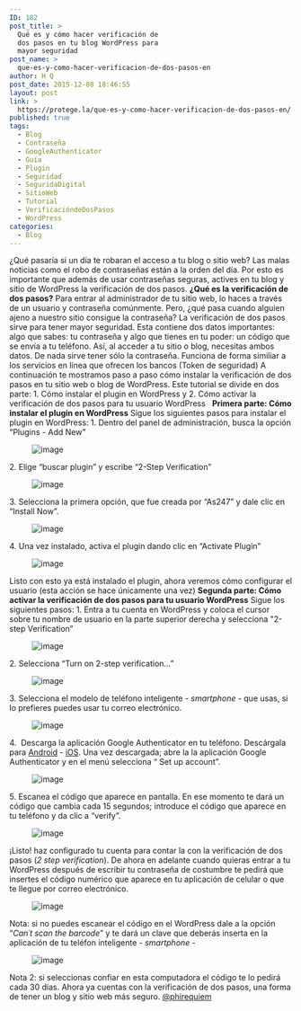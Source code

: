 ```yaml
---
ID: 182
post_title: >
  Qué es y cómo hacer verificación de
  dos pasos en tu blog WordPress para
  mayor seguridad
post_name: >
  que-es-y-como-hacer-verificacion-de-dos-pasos-en
author: H Q
post_date: 2015-12-08 18:46:55
layout: post
link: >
  https://protege.la/que-es-y-como-hacer-verificacion-de-dos-pasos-en/
published: true
tags:
  - Blog
  - Contraseña
  - GoogleAuthenticator
  - Guía
  - Plugin
  - Seguridad
  - SeguridaDigital
  - SitioWeb
  - Tutorial
  - VerificacióndeDosPasos
  - WordPress
categories:
  - Blog
---
```

¿Qué pasaría si un día te robaran el acceso a tu blog o sitio web? Las malas noticias como el robo de contraseñas están a la orden del día. Por esto es importante que además de usar contraseñas seguras, actives en tu blog y sitio de WordPress la verificación de dos pasos. **¿Qué es la verificación de dos pasos?** Para entrar al administrador de tu sitio web, lo haces a través de un usuario y contraseña comúnmente. Pero, ¿qué pasa cuando alguien ajeno a nuestro sitio consigue la contraseña? La verificación de dos pasos sirve para tener mayor seguridad. Esta contiene dos datos importantes: algo que sabes: tu contraseña y algo que tienes en tu poder: un código que se envía a tu teléfono. Así, al acceder a tu sitio o blog, necesitas ambos datos. De nada sirve tener sólo la contraseña. Funciona de forma similiar a los servicios en línea que ofrecen los bancos (Token de seguridad) A continuación te mostramos paso a paso cómo instalar la verificación de dos pasos en tu sitio web o blog de WordPress. Este tutorial se divide en dos parte: 1. Cómo instalar el plugin en WordPress y 2. Cómo activar la verificación de dos pasos para tu usuario WordPress   **Primera parte: Cómo instalar el plugin en WordPress** Sigue los siguientes pasos para instalar el plugin en WordPress: 1. Dentro del panel de administración, busca la opción “Plugins - Add New” <figure class="tmblr-full">![image][1]</figure> 2. Elige “buscar plugin” y escribe “2-Step Verification” <figure class="tmblr-full">![image][2]</figure> 3. Selecciona la primera opción, que fue creada por “As247” y dale clic en “Install Now”. <figure class="tmblr-full">![image][3]</figure> 4. Una vez instalado, activa el plugin dando clic en “Activate Plugin” <figure class="tmblr-full">![image][4]</figure> Listo con esto ya está instalado el plugin, ahora veremos cómo configurar el usuario (esta acción se hace únicamente una vez) **Segunda parte: Cómo activar la verificación de dos pasos para tu usuario WordPress** Sigue los siguientes pasos: 1. Entra a tu cuenta en WordPress y coloca el cursor sobre tu nombre de usuario en la parte superior derecha y selecciona "2-step Verification” <figure class="tmblr-full">![image][5]</figure> 2. Selecciona “Turn on 2-step verification…” <figure class="tmblr-full">![image][6]</figure> 3. Selecciona el modelo de teléfono inteligente - *smartphone* - que usas, si lo prefieres puedes usar tu correo electrónico. <figure class="tmblr-full">![image][7]</figure> 4.  Descarga la aplicación Google Authenticator en tu teléfono. Descárgala para <a href="https://play.google.com/store/apps/details?id=com.google.android.apps.authenticator2&hl=es" target="_blank" rel="noopener">Android</a> - <a href="https://itunes.apple.com/en/app/google-authenticator/id388497605?mt=8" target="_blank" rel="noopener">iOS</a>. Una vez descargada; abre la la aplicación Google Authenticator y en el menú selecciona “ Set up account”. <figure class="tmblr-full">![image][8]</figure> 5. Escanea el código que aparece en pantalla. En ese momento te dará un código que cambia cada 15 segundos; introduce el código que aparece en tu teléfono y da clic a “verify”. <figure class="tmblr-full">![image][9]</figure> ¡Listo! haz configurado tu cuenta para contar la con la verificación de dos pasos (*2 step verification*). De ahora en adelante cuando quieras entrar a tu WordPress después de escribir tu contraseña de costumbre te pedirá que insertes el código numérico que aparece en tu aplicación de celular o que te llegue por correo electrónico. <figure class="tmblr-full">![image][10]</figure> Nota: si no puedes escanear el código en el WordPress dale a la opción “*Can´t scan the barcode*” y te dará un clave que deberás inserta en la aplicación de tu teléfon inteligente - *smartphone* - <figure class="tmblr-full">![image][11]</figure> Nota 2: si seleccionas confiar en esta computadora el código te lo pedirá cada 30 días. Ahora ya cuentas con la verificación de dos pasos, una forma de tener un blog y sitio web más seguro. <a href="http://tmblr.co/mO3hcR4so7OdM6giuZ9zvrw" target="_blank" rel="noopener">@phirequiem</a>

 [1]: https://78.media.tumblr.com/abc12c588ca125cb68def0c0eb136391/tumblr_inline_nz1vdyGcK71rgohgc_540.gif
 [2]: https://78.media.tumblr.com/dee31e1af415b06c924818e20fd4a529/tumblr_inline_nz1vfalWa01rgohgc_540.gif
 [3]: https://78.media.tumblr.com/7439085847cdf2acc2da3350556717bb/tumblr_inline_nz1vgwcKno1rgohgc_540.gif
 [4]: https://78.media.tumblr.com/98042b2d6fb06c06f9b7f63413499d48/tumblr_inline_nz1vhxCQc81rgohgc_540.gif
 [5]: https://78.media.tumblr.com/b13ee200ae2eb972c71da8b33cb1ad47/tumblr_inline_nz1vluhQYo1rgohgc_540.gif
 [6]: https://78.media.tumblr.com/02c29e348c1340f5dd77d6e036b93ad2/tumblr_inline_nz1vrbV2lR1rgohgc_540.gif
 [7]: https://78.media.tumblr.com/9952447457eea91b2d02e86138f1dd0e/tumblr_inline_nz1vtbDSyH1rgohgc_540.gif
 [8]: https://78.media.tumblr.com/8d297697536fa4c129b4c708d12e9ae9/tumblr_inline_nz1vz9DY7v1rgohgc_540.jpg
 [9]: https://78.media.tumblr.com/15159fddd4dd536461858c26ae66d813/tumblr_inline_nz1w0fbiUb1rgohgc_540.gif
 [10]: https://78.media.tumblr.com/5bf26790346d62f5f073ec31f23d59e3/tumblr_inline_nz1w1xArFj1rgohgc_540.gif
 [11]: https://78.media.tumblr.com/cd7e73171a164da8453932ab3eaa05ac/tumblr_inline_nz1w3y8xL21rgohgc_540.jpg